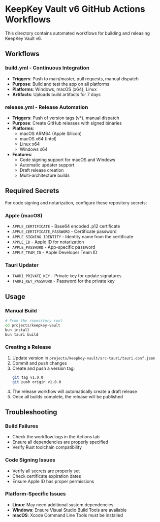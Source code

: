 # KeepKey Vault v6 GitHub Actions Workflows

This directory contains automated workflows for building and releasing KeepKey Vault v6.

## Workflows

### build.yml - Continuous Integration
- **Triggers**: Push to main/master, pull requests, manual dispatch
- **Purpose**: Build and test the app on all platforms
- **Platforms**: Windows, macOS (x64), Linux
- **Artifacts**: Uploads build artifacts for 7 days

### release.yml - Release Automation
- **Triggers**: Push of version tags (v*), manual dispatch
- **Purpose**: Create GitHub releases with signed binaries
- **Platforms**: 
  - macOS ARM64 (Apple Silicon)
  - macOS x64 (Intel)
  - Linux x64
  - Windows x64
- **Features**:
  - Code signing support for macOS and Windows
  - Automatic updater support
  - Draft release creation
  - Multi-architecture builds

## Required Secrets

For code signing and notarization, configure these repository secrets:

### Apple (macOS)
- `APPLE_CERTIFICATE` - Base64 encoded .p12 certificate
- `APPLE_CERTIFICATE_PASSWORD` - Certificate password
- `APPLE_SIGNING_IDENTITY` - Identity name from the certificate
- `APPLE_ID` - Apple ID for notarization
- `APPLE_PASSWORD` - App-specific password
- `APPLE_TEAM_ID` - Apple Developer Team ID

### Tauri Updater
- `TAURI_PRIVATE_KEY` - Private key for update signatures
- `TAURI_KEY_PASSWORD` - Password for the private key

## Usage

### Manual Build
```bash
# From the repository root
cd projects/keepkey-vault
bun install
bun tauri build
```

### Creating a Release
1. Update version in `projects/keepkey-vault/src-tauri/tauri.conf.json`
2. Commit and push changes
3. Create and push a version tag:
   ```bash
   git tag v1.0.0
   git push origin v1.0.0
   ```
4. The release workflow will automatically create a draft release
5. Once all builds complete, the release will be published

## Troubleshooting

### Build Failures
- Check the workflow logs in the Actions tab
- Ensure all dependencies are properly specified
- Verify Rust toolchain compatibility

### Code Signing Issues
- Verify all secrets are properly set
- Check certificate expiration dates
- Ensure Apple ID has proper permissions

### Platform-Specific Issues
- **Linux**: May need additional system dependencies
- **Windows**: Ensure Visual Studio Build Tools are available
- **macOS**: Xcode Command Line Tools must be installed 